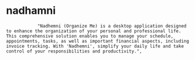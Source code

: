 # nadhamni
				"Nadhemni (Organize Me) is a desktop application designed to enhance the organization of your personal and professional life. This comprehensive solution enables you to manage your schedule, appointments, tasks, as well as important financial aspects, including invoice tracking. With 'Nadhemni', simplify your daily life and take control of your responsibilities and productivity.",
